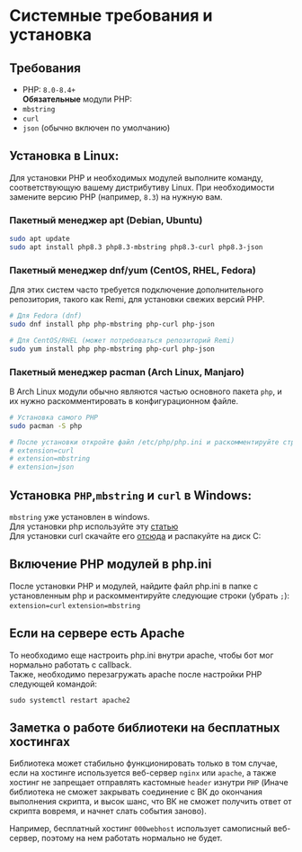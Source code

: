 # Системные требования и установка
## Требования
* PHP: `8.0-8.4+`  
**Обязательные** модули PHP: 
* `mbstring` 
* `curl`
* `json` (обычно включен по умолчанию)

## Установка в Linux:

Для установки PHP и необходимых модулей выполните команду, соответствующую вашему дистрибутиву Linux. При необходимости замените версию PHP (например, `8.3`) на нужную вам.

### Пакетный менеджер apt (Debian, Ubuntu)

```bash
sudo apt update
sudo apt install php8.3 php8.3-mbstring php8.3-curl php8.3-json
```

### Пакетный менеджер dnf/yum (CentOS, RHEL, Fedora)

Для этих систем часто требуется подключение дополнительного репозитория, такого как Remi, для установки свежих версий PHP.

```bash
# Для Fedora (dnf)
sudo dnf install php php-mbstring php-curl php-json

# Для CentOS/RHEL (может потребоваться репозиторий Remi)
sudo yum install php php-mbstring php-curl php-json
```

### Пакетный менеджер pacman (Arch Linux, Manjaro)

В Arch Linux модули обычно являются частью основного пакета `php`, и их нужно раскомментировать в конфигурационном файле.

```bash
# Установка самого PHP
sudo pacman -S php

# После установки откройте файл /etc/php/php.ini и раскомментируйте строки:
# extension=curl
# extension=mbstring
# extension=json
```

## Установка `PHP`,`mbstring` и `curl` в Windows: 
`mbstring` уже установлен в windows.  
Для установки php используйте эту [статью](https://prognote.ru/web-dev/beck-end/how-to-install-php-on-windows/)  
Для установки curl скачайте его [отсюда](https://curl.haxx.se/windows/) и распакуйте на диск C:

## Включение PHP модулей в php.ini
После установки PHP и модулей, найдите файл php.ini в папке с установленным php и раскомментируйте следующие строки (убрать `;`):  
`extension=curl`
`extension=mbstring`

## Если на сервере есть Apache
То необходимо еще настроить php.ini внутри apache, чтобы бот мог нормально работать с callback.  
Также, необходимо перезагружать apache после настройки PHP следующей командой:
```
sudo systemctl restart apache2
```


## Заметка о работе библиотеки на бесплатных хостингах
Библиотека может стабильно функционировать только в том случае, если на хостинге используется веб-сервер `nginx` или `apache`, а также хостинг не запрещает отправлять кастомные `header` изнутри `PHP` (Иначе библиотека не сможет закрывать соединение с ВК до окончания выполнения скрипта, и высок шанс, что ВК не сможет получить ответ от скрипта вовремя, и начнет слать события заново).
  
Например, бесплатный хостинг `000webhost` использует самописный веб-сервер, поэтому на нем работать нормально не будет.